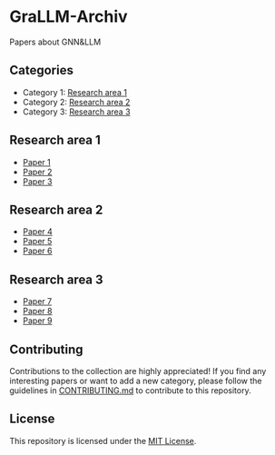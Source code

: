 # GraLLM-Archiv
Papers about GNN&amp;LLM
## Categories

- Category 1: [Research area 1](category1)
- Category 2: [Research area 2](category2)
- Category 3: [Research area 3](category3)

## Research area 1

- [Paper 1](link_to_paper1)
- [Paper 2](link_to_paper2)
- [Paper 3](link_to_paper3)

## Research area 2

- [Paper 4](link_to_paper4)
- [Paper 5](link_to_paper5)
- [Paper 6](link_to_paper6)

## Research area 3

- [Paper 7](link_to_paper7)
- [Paper 8](link_to_paper8)
- [Paper 9](link_to_paper9)

## Contributing

Contributions to the collection are highly appreciated! If you find any interesting papers or want to add a new category, please follow the guidelines in [CONTRIBUTING.md](link_to_contributing_file) to contribute to this repository.

## License
This repository is licensed under the [MIT License](link_to_license).

